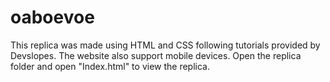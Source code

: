 # oaboevoe
This replica was made using HTML and CSS following tutorials provided by Devslopes. The website also support mobile devices. Open the replica folder and open "Index.html" to view the replica.
